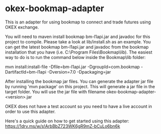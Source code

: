 # okex-bookmap-adapter
This is an adapter for using bookmap to connect and trade futures using OKEX exchange.

You will need to maven install bookmap bm-l1api.jar and javadoc for this project to compile.  Please take a look at lib/install.sh as an example.
You can get the latest bookmap bm-l1api.jar and javadoc from the bookmap installation that you have (i.e. C:\Program Files\Bookmap\lib\).  The easiest way to do is to run the command below inside the Bookmap\lib folder:

mvn install:install-file -Dfile=bm-l1api.jar -DgroupId=com.bookmap -DartifactId=bm-l1api -Dversion=7.0 -Dpackaging=jar

After installing the bookmap jar files.  You can generate the adapter jar file by running 'mvn package' on this project.  This will generate a jar file in the target folder. You will use the jar file with filename okex-bookmap-adapter-&lt;version&gt;.jar

OKEX does not have a test account so you need to have a live account in order to use this adapter.

Here's a quick guide on how to get started using this adapter:  https://1drv.ms/w/s!ArbBbZ723WK6gR9mZ-bCuLo6bn6k
